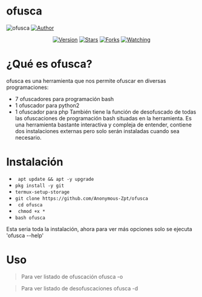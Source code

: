 # ofusca
![ofusca](https://blog.reaccionestudio.com/wp-content/uploads/2013/04/ofuscar_javascript.png) 
<a href="https://github.com/Anonymous-Zpt"><img title="Author" src="https://img.shields.io/badge/Author-Anonymous%20Zpt-svg?style=for-the-badge&logo=github"></a>
<div align="center">
<a href="#"><img title="Version" src="https://img.shields.io/badge/Version-0.2-green.svg?style=flat-square"></a>
<a href="https://github.com/Anonymous-Zpt/ofusca/stargazers/"><img title="Stars" src="https://img.shields.io/github/stars/Anonymous-Zpt/ofusca?color=red&style=flat-square"></a>
<a href="https://github.com/Anonymous-Zpt/ofusca/network/members"><img title="Forks" src="https://img.shields.io/github/forks/Anonymous-Zpt/ofusca?color=red&style=flat-square"></a>
<a href="https://github.com/Anonymous-Zpt/ofusca/watchers"><img title="Watching" src="https://img.shields.io/github/watchers/Anonymous-Zpt/ofusca?label=Watchers&color=blue&style=flat-square"></a>
</div>

# ¿Qué es ofusca? 

ofusca es una herramienta que nos permite ofuscar en diversas programaciones:
- 7 ofuscadores para programación bash
- 1 ofuscador para python2 
- 1 ofuscador para php
También tiene la función de desofuscado de todas las ofuscaciones de programación bash situadas en la herramienta. 
Es una herramienta bastante interactiva y compleja de entender, contiene dos instalaciones externas pero solo serán instaladas cuando sea necesario. 

# Instalación 

* ` apt update && apt -y upgrade` 
* ` pkg install -y git `
* ` termux-setup-storage `
* ` git clone https://github.com/Anonymous-Zpt/ofusca `
* ` cd ofusca`
* ` chmod +x *`
* ` bash ofusca `

Esta seria toda la instalación, ahora para ver más opciones solo se ejecuta 'ofusca --help'
# Uso
> Para ver listado de ofuscación
   ofusca -o


> Para ver listado de desofuscaciones
ofusca -d 
